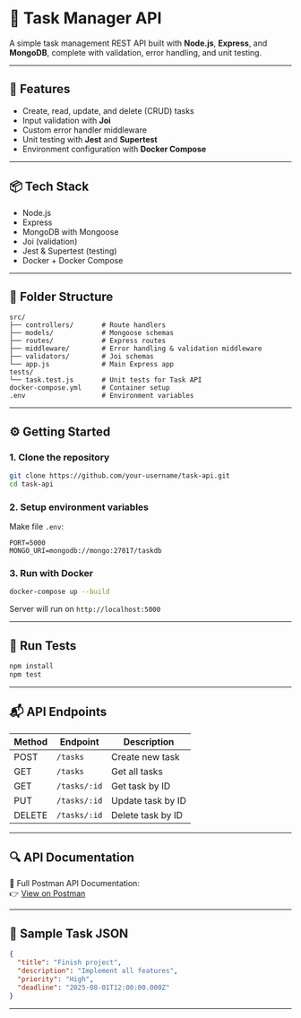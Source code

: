 # 📝 Task Manager API

A simple task management REST API built with **Node.js**, **Express**, and **MongoDB**, complete with validation, error handling, and unit testing.

---

## 🚀 Features

- Create, read, update, and delete (CRUD) tasks  
- Input validation with **Joi**  
- Custom error handler middleware  
- Unit testing with **Jest** and **Supertest**  
- Environment configuration with **Docker Compose**

---

## 📦 Tech Stack

- Node.js  
- Express  
- MongoDB with Mongoose  
- Joi (validation)  
- Jest & Supertest (testing)  
- Docker + Docker Compose

---

## 📁 Folder Structure

```
src/
├── controllers/       # Route handlers
├── models/            # Mongoose schemas
├── routes/            # Express routes
├── middleware/        # Error handling & validation middleware
├── validators/        # Joi schemas
└── app.js             # Main Express app
tests/
└── task.test.js       # Unit tests for Task API
docker-compose.yml     # Container setup
.env                   # Environment variables
```

---

## ⚙️ Getting Started

### 1. Clone the repository

```bash
git clone https://github.com/your-username/task-api.git
cd task-api
```

### 2. Setup environment variables

Make file `.env`:

```env
PORT=5000
MONGO_URI=mongodb://mongo:27017/taskdb
```

### 3. Run with Docker

```bash
docker-compose up --build
```

Server will run on `http://localhost:5000`

---

## 🧪 Run Tests

```bash
npm install
npm test
```

---

## 📬 API Endpoints

| Method | Endpoint          | Description           |
|--------|-------------------|-----------------------|
| POST   | `/tasks`          | Create new task       |
| GET    | `/tasks`          | Get all tasks         |
| GET    | `/tasks/:id`      | Get task by ID        |
| PUT    | `/tasks/:id`      | Update task by ID     |
| DELETE | `/tasks/:id`      | Delete task by ID     |

---

## 🔍 API Documentation

📘 Full Postman API Documentation:  
👉 [View on Postman](https://www.postman.com/codcow/workspace/task-manager/request/34493616-ce9846ef-3998-4f22-a5c0-bd4945f58503?action=share&creator=34493616&ctx=documentation)

---

## 📌 Sample Task JSON

```json
{
  "title": "Finish project",
  "description": "Implement all features",
  "priority": "High",
  "deadline": "2025-08-01T12:00:00.000Z"
}
```

---
